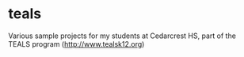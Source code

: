 teals
=====

Various sample projects for my students at Cedarcrest HS, part of the TEALS program (http://www.tealsk12.org)
